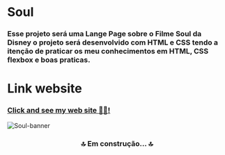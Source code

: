# Soul

### Esse projeto será uma Lange Page sobre o Filme Soul da Disney o projeto será desenvolvido com HTML e CSS tendo a itenção de praticar os meu conhecimentos em HTML, CSS flexbox e boas praticas.

# Link website
<h3><a href="https://app.netlify.com/sites/moviesoul/overview" formtarget="_blank">Click and see my web site 🐱‍👤! </a></h3>

![Soul-banner](https://user-images.githubusercontent.com/58189076/149396799-451152b4-40c8-44c5-ad8a-b7f9218b5947.jpg)

<h3 align="center">🔝 Em construção... 🔝<h3/>

